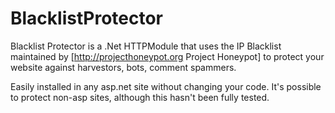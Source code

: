 BlacklistProtector
==================

Blacklist Protector is a .Net HTTPModule that uses the IP Blacklist maintained by [http://projecthoneypot.org Project Honeypot] to protect your website against harvestors, bots, comment spammers.

Easily installed in any asp.net site without changing your code. It's possible to protect non-asp sites, although this hasn't been fully tested.
